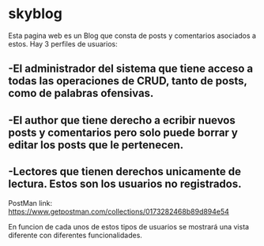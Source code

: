 # skyblog

Esta pagina web es un Blog que consta de posts y comentarios asociados a estos.
Hay 3 perfiles de usuarios: 
## -El administrador del sistema que tiene acceso a todas las operaciones de CRUD, tanto de posts, como de palabras ofensivas. 
## -El author que tiene derecho a ecribir nuevos posts y comentarios pero solo puede borrar y editar los posts que le pertenecen.
## -Lectores que tienen derechos unicamente de lectura. Estos son los usuarios no registrados. 

PostMan link: https://www.getpostman.com/collections/0173282468b89d894e54


En funcion de cada unos de estos tipos de usuarios se mostrará una vista diferente con diferentes funcionalidades. 
